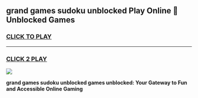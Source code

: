 
## grand games sudoku unblocked Play Online 👋 Unblocked Games
<h3>
<a href="https://premium.freeplayer.one?title=grand_games_sudoku_unblocked&ref=19F">CLICK TO PLAY</a></h3>
<hr>

<h3>
<a href="https://premium.freeplayer.one?title=grand_games_sudoku_unblocked&ref=19F">CLICK 2 PLAY</a>
  
</h3>

<a href="https://premium.freeplayer.one?title=grand_games_sudoku_unblocked&ref=19F"><img src="https://clearcache.store/games.png"></a>


**grand games sudoku unblocked games unblocked: Your Gateway to Fun and Accessible Online Gaming**
